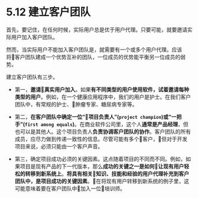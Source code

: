 # 5.12 建立客户团队

首先，要记住，在任何时候，实际用户总是优于用户代理。只要可能，就要邀请实际用户加入客户团队。

然而，当实际用户不能加入客户团队是，就需要有一个或多个用户代理。应该将客户团队建成一个优势互补的团队，一位成员的优势能平衡另一位成员的弱势。

建立客户团队有三步。

- 第一，**邀请真实用户加入**。如果**有不同类型的用户使用软件，试着邀请每种类型的用户**。例如，在一个健康应用程序中，我们的用户是护士。在我们客户团队中，有常规的护士、肿瘤专家、糖尿病专家等。

- 第二，**在客户团队中确定一位“项目负责人”(`project champion`)或“一把手”(`first among equals`)**。在商业软件公司里，这个人**通常是产品经理**，但也可以是其他人。这个项目负责人**负责协调客户团队的协作**。客户团队的所有成员，应尽力做到传递一致性的信息。尽管可能有多个客户，但对于开发项目来说，必须只能由一个客户声音。

- 第三，确定项目成功必须的关键因素。这点随着项目的不同而不同。例如，如果项目是现有产品的下一代版本，那么**成功的关键之一是如何让现有用户轻松的转移到新系统上**。**将具有相关知识、技能和经验的用户代理补充到客户团队中，是项目成功的关键因素**。在将现有用户转移到新系统的例子里，这可能意味着要在客户团队中加入一位培训师。